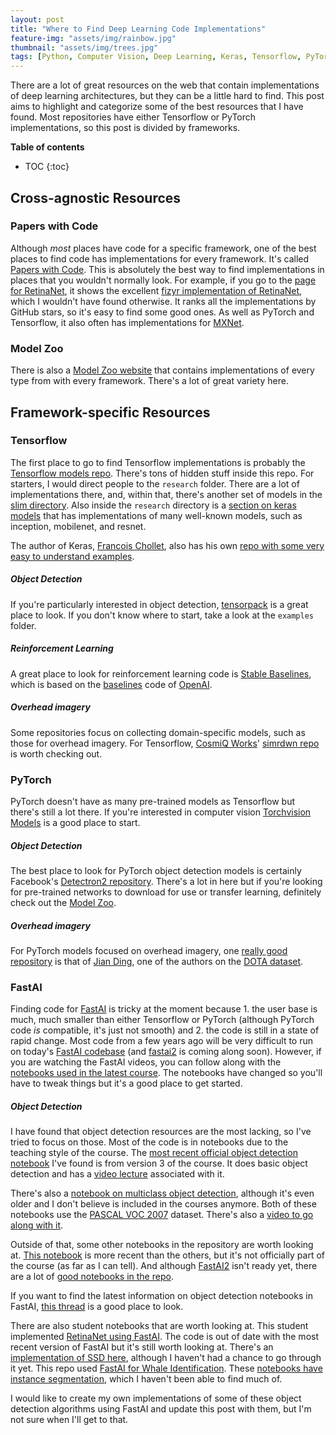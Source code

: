 ```yaml
---
layout: post
title: "Where to Find Deep Learning Code Implementations"
feature-img: "assets/img/rainbow.jpg"
thumbnail: "assets/img/trees.jpg"
tags: [Python, Computer Vision, Deep Learning, Keras, Tensorflow, PyTorch]
---
```


There are a lot of great resources on the web that contain implementations of deep learning architectures, but they can be a little hard to find. This post aims to highlight and categorize some of the best resources that I have found. Most repositories have either Tensorflow or PyTorch implementations, so this post is divided by frameworks.

<b>Table of contents</b>
* TOC
{:toc}

## Cross-agnostic Resources

### Papers with Code

Although *most* places have code for a specific framework, one of the best places to find code has implementations for every framework. It's called [Papers with Code](https://paperswithcode.com/). This is absolutely the best way to find implementations in places that you wouldn't normally look.  For example, if you go to the [page for RetinaNet](https://paperswithcode.com/paper/focal-loss-for-dense-object-detection), it shows the excellent [fizyr implementation of RetinaNet](https://github.com/fizyr/keras-retinanet), which I wouldn't have found otherwise. It ranks all the implementations by GitHub stars, so it's easy to find some good ones. As well as PyTorch and Tensorflow, it also often has implementations for [MXNet](https://mxnet.apache.org/).

### Model Zoo

There is also a [Model Zoo website](https://modelzoo.co/) that contains implementations of every type from with every framework. There's a lot of great variety here.

## Framework-specific Resources

### Tensorflow

The first place to go to find Tensorflow implementations is probably the [Tensorflow models repo](https://github.com/tensorflow/models). There's tons of hidden stuff inside this repo. For starters, I would direct people to the `research` folder. There are a lot of implementations there, and, within that, there's another set of models in the [slim directory](https://github.com/tensorflow/models/tree/master/research/slim). Also inside the `research` directory is a [section on keras models](https://github.com/tensorflow/models/tree/master/research/object_detection/models/keras_models) that has implementations of many well-known models, such as inception, mobilenet, and resnet.

The author of Keras, [Francois Chollet](https://fchollet.com/), also has his own [repo with some very easy to understand examples](https://github.com/fchollet/deep-learning-models).

##### Object Detection

If you're particularly interested in object detection, [tensorpack](https://github.com/tensorpack/tensorpack) is a great place to look. If you don't know where to start, take a look at the `examples` folder.

##### Reinforcement Learning

A great place to look for reinforcement learning code is [Stable Baselines](https://github.com/hill-a/stable-baselines), which is based on the [baselines](https://github.com/openai/baselines) code of [OpenAI](https://openai.com/).

##### Overhead imagery

Some repositories focus on collecting domain-specific models, such as those for overhead imagery. For Tensorflow, [CosmiQ Works](https://www.cosmiqworks.org/)' [simrdwn repo](https://github.com/CosmiQ/simrdwn) is worth checking out.


### PyTorch

PyTorch doesn't have as many pre-trained models as Tensorflow but there's still a lot there. If you're interested in computer vision [Torchvision Models](https://pytorch.org/docs/stable/torchvision/models.html) is a good place to start.

##### Object Detection

The best place to look for PyTorch object detection models is certainly Facebook's [Detectron2 repository](https://github.com/facebookresearch/detectron2). There's a lot in here but if you're looking for pre-trained networks to download for use or transfer learning, definitely check out the [Model Zoo](https://github.com/facebookresearch/detectron2/blob/master/MODEL_ZOO.md).

##### Overhead imagery

For PyTorch models focused on overhead imagery, one [really good repository](https://github.com/dingjiansw101/AerialDetection) is that of [Jian Ding](https://dingjiansw101.github.io/), one of the authors on the [DOTA dataset](https://captain-whu.github.io/DOTA/).

### FastAI

Finding code for [FastAI](https://www.fast.ai/) is tricky at the moment because 1. the user base is much, much smaller than either Tensorflow or PyTorch (although PyTorch code *is* compatible, it's just not smooth) and 2. the code is still in a state of rapid change. Most code from a few years ago will be very difficult to run on today's [FastAI codebase](https://github.com/fastai/fastai) (and [fastai2](https://github.com/fastai/fastai2) is coming along soon). However, if you are watching the FastAI videos, you can follow along with the [notebooks used in the latest course](https://github.com/fastai/course-v3/tree/master/nbs). The notebooks have changed so you'll have to tweak things but it's a good place to get started.

##### Object Detection

I have found that object detection resources are the most lacking, so I've tried to focus on those. Most of the code is in notebooks due to the teaching style of the course. The [most recent official object detection notebook](https://github.com/fastai/course-v3/blob/master/nbs/dl2/pascal.ipynb) I've found is from version 3 of the course. It does basic object detection and has a [video lecture](https://www.youtube.com/watch?v=Z0ssNAbe81M) associated with it.

There's also a [notebook on multiclass object detection](https://github.com/fastai/fastai/blob/master/courses/dl2/pascal-multi.ipynb), although it's even older and I don't believe is included in the courses anymore. Both of these notebooks use the [PASCAL VOC 2007](http://host.robots.ox.ac.uk/pascal/VOC/voc2007/) dataset. There's also a [video to go along with it](https://www.youtube.com/watch?v=0frKXR-2PBY).

Outside of that, some other notebooks in the repository are worth looking at. [This notebook](https://github.com/fastai/fastai_dev/blob/master/dev_nb/102a_coco.ipynb) is more recent than the others, but it's not officially part of the course (as far as I can tell). And although [FastAI2](https://github.com/fastai/fastai2) isn't ready yet, there are a lot of [good notebooks in the repo](https://github.com/fastai/fastai2/tree/master/nbs).

If you want to find the latest information on object detection notebooks in FastAI, [this thread](https://forums.fast.ai/t/object-detection-in-fast-ai-v1/29266) is a good place to look.

There are also student notebooks that are worth looking at. This student implemented [RetinaNet using FastAI](https://github.com/ChristianMarzahl/ObjectDetection). The code is out of date with the most recent version of FastAI but it's still worth looking at. There's an [implementation of SSD here](https://github.com/rohitgeo/singleshotdetector/blob/master/SingleShotDetector%20on%20Pascal.ipynb), although I haven't had a chance to go through it yet. This repo used [FastAI for Whale Identification](https://github.com/radekosmulski/whale/). These [notebooks have instance segmentation](https://github.com/lgvaz/mantisshrimp/tree/master/examples), which I haven't been able to find much of.

I would like to create my own implementations of some of these object detection algorithms using FastAI and update this post with them, but I'm not sure when I'll get to that.
